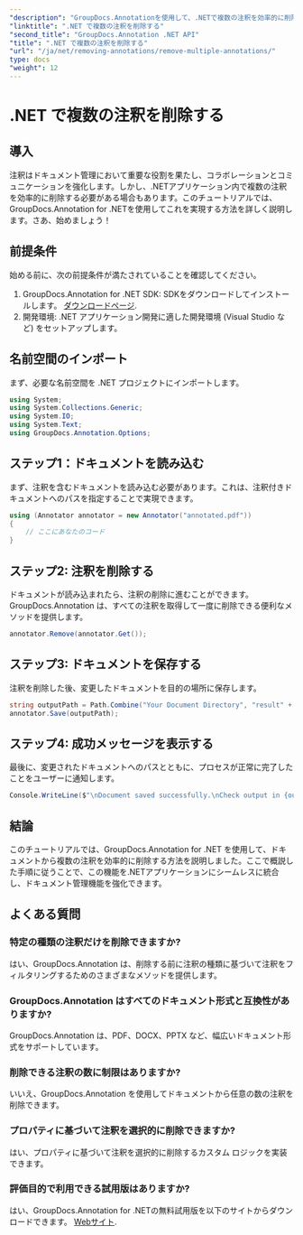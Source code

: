 ```yaml
---
"description": "GroupDocs.Annotationを使用して、.NETで複数の注釈を効率的に削除する方法を学びましょう。ステップバイステップのチュートリアルに従って、アプリケーションへのシームレスな統合を実現しましょう。"
"linktitle": ".NET で複数の注釈を削除する"
"second_title": "GroupDocs.Annotation .NET API"
"title": ".NET で複数の注釈を削除する"
"url": "/ja/net/removing-annotations/remove-multiple-annotations/"
type: docs
"weight": 12
---
```


# .NET で複数の注釈を削除する

## 導入
注釈はドキュメント管理において重要な役割を果たし、コラボレーションとコミュニケーションを強化します。しかし、.NETアプリケーション内で複数の注釈を効率的に削除する必要がある場合もあります。このチュートリアルでは、GroupDocs.Annotation for .NETを使用してこれを実現する方法を詳しく説明します。さあ、始めましょう！
## 前提条件
始める前に、次の前提条件が満たされていることを確認してください。
1. GroupDocs.Annotation for .NET SDK: SDKをダウンロードしてインストールします。 [ダウンロードページ](https://releases。groupdocs.com/annotation/net/).
2. 開発環境: .NET アプリケーション開発に適した開発環境 (Visual Studio など) をセットアップします。

## 名前空間のインポート
まず、必要な名前空間を .NET プロジェクトにインポートします。
```csharp
using System;
using System.Collections.Generic;
using System.IO;
using System.Text;
using GroupDocs.Annotation.Options;
```
## ステップ1：ドキュメントを読み込む
まず、注釈を含むドキュメントを読み込む必要があります。これは、注釈付きドキュメントへのパスを指定することで実現できます。
```csharp
using (Annotator annotator = new Annotator("annotated.pdf"))
{
    // ここにあなたのコード
}
```
## ステップ2: 注釈を削除する
ドキュメントが読み込まれたら、注釈の削除に進むことができます。GroupDocs.Annotation は、すべての注釈を取得して一度に削除できる便利なメソッドを提供します。
```csharp
annotator.Remove(annotator.Get());
```
## ステップ3: ドキュメントを保存する
注釈を削除した後、変更したドキュメントを目的の場所に保存します。
```csharp
string outputPath = Path.Combine("Your Document Directory", "result" + Path.GetExtension("input.pdf"));
annotator.Save(outputPath);
```
## ステップ4: 成功メッセージを表示する
最後に、変更されたドキュメントへのパスとともに、プロセスが正常に完了したことをユーザーに通知します。
```csharp
Console.WriteLine($"\nDocument saved successfully.\nCheck output in {outputPath}.");
```

## 結論
このチュートリアルでは、GroupDocs.Annotation for .NET を使用して、ドキュメントから複数の注釈を効率的に削除する方法を説明しました。ここで概説した手順に従うことで、この機能を.NETアプリケーションにシームレスに統合し、ドキュメント管理機能を強化できます。
## よくある質問
### 特定の種類の注釈だけを削除できますか?
はい、GroupDocs.Annotation は、削除する前に注釈の種類に基づいて注釈をフィルタリングするためのさまざまなメソッドを提供します。
### GroupDocs.Annotation はすべてのドキュメント形式と互換性がありますか?
GroupDocs.Annotation は、PDF、DOCX、PPTX など、幅広いドキュメント形式をサポートしています。
### 削除できる注釈の数に制限はありますか?
いいえ、GroupDocs.Annotation を使用してドキュメントから任意の数の注釈を削除できます。
### プロパティに基づいて注釈を選択的に削除できますか?
はい、プロパティに基づいて注釈を選択的に削除するカスタム ロジックを実装できます。
### 評価目的で利用できる試用版はありますか?
はい、GroupDocs.Annotation for .NETの無料試用版を以下のサイトからダウンロードできます。 [Webサイト](https://releases。groupdocs.com/annotation/net/).